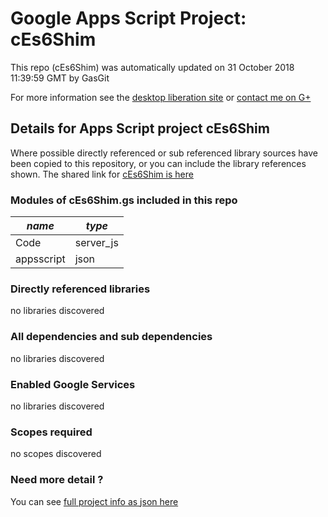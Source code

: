 # Google Apps Script Project: cEs6Shim
This repo (cEs6Shim) was automatically updated on 31 October 2018 11:39:59 GMT by GasGit

For more information see the [desktop liberation site](http://ramblings.mcpher.com/Home/excelquirks/drivesdk/gettinggithubready "desktop liberation") or [contact me on G+](https://plus.google.com/+BruceMcpherson "Bruce McPherson - GDE")
## Details for Apps Script project cEs6Shim
Where possible directly referenced or sub referenced library sources have been copied to this repository, or you can include the library references shown. 
The shared link for [cEs6Shim is here](https://script.google.com/d/1dvi84vwjD03YUc_-yp4D_fFjIXTK0J8Zk93qtNTPDI0xe2NO35XSv9em/edit?usp=sharing "open in the GAS IDE")

### Modules of cEs6Shim.gs included in this repo
*name*|*type*
--- | --- 
Code| server_js
appsscript| json
### Directly referenced libraries
no libraries discovered
### All dependencies and sub dependencies
no libraries discovered
### Enabled Google Services
no libraries discovered
### Scopes required
no scopes discovered
### Need more detail ?
You can see [full project info as json here](info.json)
